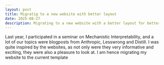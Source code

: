 ```yaml
---
layout: post
title: Migratig to a new website with better layout
date: 2025-08-27
description: Migrating to a new website with a better layout for better readability.
---
```


Last year, I participated in a seminar on Mechanistic Interpretability, and a lot of our topics were blogposts from Anthropic, Lesswrong and Distill. I was quite inspired by the websites, as not only were they very informative and exciting, they were also a pleasure to look at. I am hence migrating my website to the current template